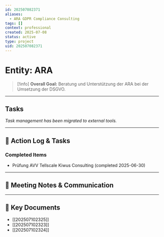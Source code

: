 ```yaml
---
id: 202507082371
aliases:
  - ARA GDPR Compliance Consulting
tags: []
context: professional
created: 2025-07-08
status: active
type: project
uid: 202507082371
---
```


# Entity: ARA

> [!info]
> **Overall Goal:** Beratung und Unterstützung der ARA bei der Umsetzung der DSGVO.

---

## Tasks

_Task management has been migrated to external tools._

---

## 📝 Action Log & Tasks

### Completed Items

- Prüfung AVV Tellscale Kiwus Consulting (completed 2025-06-30)

---

## 💬 Meeting Notes & Communication

---

## 📎 Key Documents

- [[202507102325]]
- [[202507102323]]
- [[202507102324]]

